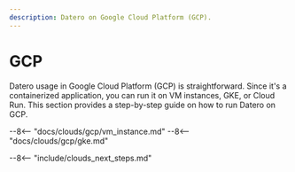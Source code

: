 ```yaml
---
description: Datero on Google Cloud Platform (GCP).
---
```


# GCP
Datero usage in Google Cloud Platform (GCP) is straightforward. 
Since it's a containerized application, you can run it on VM instances, GKE, or Cloud Run.
This section provides a step-by-step guide on how to run Datero on GCP.


--8<-- "docs/clouds/gcp/vm_instance.md"
--8<-- "docs/clouds/gcp/gke.md"

--8<-- "include/clouds_next_steps.md"